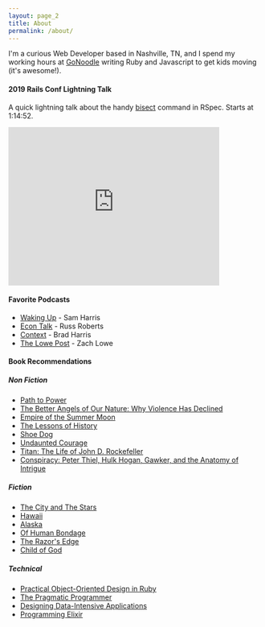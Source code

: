 ```yaml
---
layout: page_2
title: About
permalink: /about/
---
```


I'm a curious Web Developer based in Nashville, TN, and I spend my working hours at [GoNoodle](https://www.gonoodle.com/) writing Ruby and Javascript to get kids moving (it's awesome!).

#### 2019 Rails Conf Lightning Talk
A quick lightning talk about the handy [bisect](https://relishapp.com/rspec/rspec-core/docs/command-line/bisect) command in RSpec. Starts at 1:14:52.

<iframe width="420" height="315" src="https://www.youtube.com/embed/AI5wmnzzBqc?start=4492" frameborder="0" allowfullscreen> </iframe>
<br/>

#### Favorite Podcasts
* [Waking Up](https://samharris.org/podcast/) - Sam Harris
* [Econ Talk](http://www.econtalk.org/) - Russ Roberts
* [Context](https://bradharris.com/) - Brad Harris
* [The Lowe Post](http://www.espn.com/espnradio/podcast/archive/_/id/10528553) - Zach Lowe

#### Book Recommendations

##### Non Fiction
* [Path to Power](https://www.goodreads.com/book/show/86524.The_Path_to_Power)
* [The Better Angels of Our Nature: Why Violence Has Declined](https://www.goodreads.com/book/show/13543093-the-better-angels-of-our-nature?ac=1&from_search=true)
* [Empire of the Summer Moon](https://www.goodreads.com/book/show/7648269-empire-of-the-summer-moon)
* [The Lessons of History](https://www.goodreads.com/book/show/174713.The_Lessons_of_History)
* [Shoe Dog](https://www.goodreads.com/book/show/27220736-shoe-dog)
* [Undaunted Courage](https://www.goodreads.com/book/show/45546.Undaunted_Courage)
* [Titan: The Life of John D. Rockefeller](https://www.goodreads.com/book/show/16121.Titan?ac=1&from_search=true)
* [Conspiracy: Peter Thiel, Hulk Hogan, Gawker, and the Anatomy of Intrigue](https://www.goodreads.com/book/show/36681909-conspiracy)

##### Fiction
* [The City and The Stars](https://www.goodreads.com/book/show/36313159-the-city-and-the-stars)
* [Hawaii](https://www.goodreads.com/book/show/12658.Hawaii)
* [Alaska](https://www.goodreads.com/book/show/42953.Alaska)
* [Of Human Bondage](https://www.goodreads.com/review/list/41883609-dylan-andrews?utf8=%E2%9C%93&shelf=read&title=dylan-andrews&per_page=100)
* [The Razor's Edge](https://www.goodreads.com/book/show/31196.The_Razor_s_Edge?ac=1&from_search=true)
* [Child of God](https://www.goodreads.com/search?q=child+of+god)

##### Technical
* [Practical Object-Oriented Design in Ruby](https://www.goodreads.com/book/show/13507787-practical-object-oriented-design-in-ruby)
* [The Pragmatic Programmer](https://www.goodreads.com/book/show/4099.The_Pragmatic_Programmer)
* [Designing Data-Intensive Applications](https://www.goodreads.com/book/show/23463279-designing-data-intensive-applications)
* [Programming Elixir](https://www.goodreads.com/book/show/17971957-programming-elixir)
